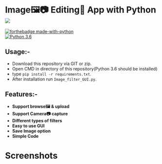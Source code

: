 # Image🖼️📷 Editing🎨 App with Python [![](https://img.shields.io/github/license/sourcerer-io/hall-of-fame.svg)](https://github.com/Spidy20/Image_Filters_GUI/blob/master/LICENSE)


[![forthebadge made-with-python](http://ForTheBadge.com/images/badges/made-with-python.svg)](https://www.python.org/)                 
[![Python 3.6](https://img.shields.io/badge/python-3.6-blue.svg)](https://www.python.org/downloads/release/python-360/)   


## Usage:-
- Download this repository via GIT or zip.
- Open CMD in directory of this repository(Python 3.6 should be installed)
- type `pip install -r requirements.txt`.
- After installation run `Image_filter_GUI.py`.

## Features:- 
- **Support browse🖼️ & upload**
- **Support Camera📷 capture**
- **Different types of filters**
- **Easy to use GUI**
- **Save Image option**
- **Simple Code**

# Screenshots

